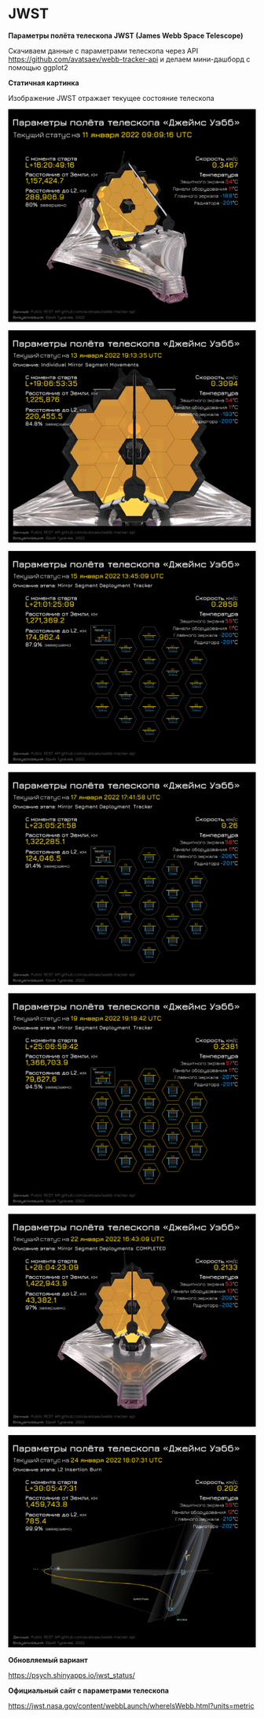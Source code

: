 # JWST

**Параметры полёта телескопа JWST (James Webb Space Telescope)**

Скачиваем данные с параметрами телескопа через API <https://github.com/avatsaev/webb-tracker-api> и делаем мини-дашборд с помощью ggplot2

**Статичная картинка**

Изображение JWST отражает текущее состояние телескопа

![](james_webb_status.png)

![](james_webb_status_01.png)

![](james_webb_status_02.png)

![](james_webb_status_03.png)

![](james_webb_status_04.png)

![](james_webb_status_05.png)

![](james_webb_status_06.png)

**Обновляемый вариант**

<https://psych.shinyapps.io/jwst_status/>

**Официальный сайт с параметрами телескопа**

<https://jwst.nasa.gov/content/webbLaunch/whereIsWebb.html?units=metric>
